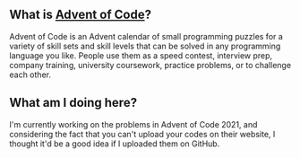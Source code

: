 ## What is [Advent of Code](https://adventofcode.com/2024/about)?
Advent of Code is an Advent calendar of small programming puzzles for a variety of skill sets and skill levels that can be solved in any programming language you like. People use them as a speed contest, interview prep, company training, university coursework, practice problems, or to challenge each other.

## What am I doing here?
I'm currently working on the problems in Advent of Code 2021, and considering the fact that you can't upload your codes on their website, I thought it'd be a good idea if I uploaded them on GitHub.
